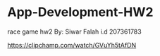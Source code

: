 # App-Development-HW2
race game  hw2
By: Siwar Falah i.d 207361783

https://clipchamp.com/watch/GVuYh5tAfDN

